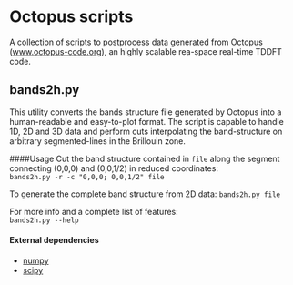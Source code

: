 # Octopus scripts

A collection of scripts to postprocess data generated from Octopus (www.octopus-code.org), an highly scalable rea-space real-time TDDFT code.


## bands2h.py
This utility converts the bands structure file generated by Octopus into a human-readable and easy-to-plot format. The script is capable to handle 1D, 2D and 3D data and perform cuts interpolating the band-structure on arbitrary segmented-lines in the Brillouin zone. 

####Usage
Cut the band structure contained in ```file``` along the segment connecting (0,0,0) and (0,0,1/2) in reduced coordinates:  
```bands2h.py -r -c "0,0,0; 0,0,1/2" file```  

To generate the complete band structure from 2D data:
```bands2h.py file```  
 

For more info and a complete list of features:  
```bands2h.py --help``` 

#### External dependencies
* [numpy](http://www.numpy.org)
* [scipy](http://www.scipy.org)
